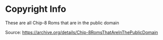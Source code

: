 # Copyright Info
These are all Chip-8 Roms that are in the public domain

Source: https://archive.org/details/Chip-8RomsThatAreInThePublicDomain


